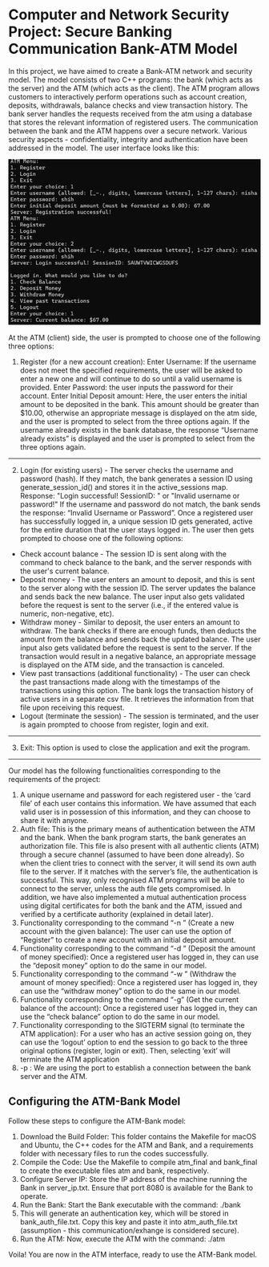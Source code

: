 # Computer and Network Security Project: Secure Banking Communication Bank-ATM Model
In this project, we have aimed to create a Bank-ATM network and security model. The model consists of two C++ programs: the bank (which acts as the server) and the ATM (which acts as the client). The ATM program allows customers to interactively perform operations such as account creation, deposits, withdrawals, balance checks and view transaction history. The bank server handles the requests received from the atm using a database that stores the relevant information of registered users. The communication between the bank and the ATM happens over a secure network. Various security aspects - confidentiality, integrity and authentication have been addressed in the model. The user interface looks like this:

![interface](interface_image.png)

At the ATM (client) side, the user is prompted to choose one of the following three options: 

1. Register (for a new account creation): 
Enter Username: If the username does not meet the specified requirements, the user will be asked to enter a new one and will continue to do so until a valid username is provided. 
Enter Password: the user inputs the password for their account.
Enter Initial Deposit amount: Here, the user enters the initial amount to be deposited in the bank. This amount should be greater than $10.00, otherwise an appropriate message is displayed on the atm side, and the user is prompted to select from the three options again. If the username already exists in the bank database, the response “Username already exists” is displayed and the user  is prompted to select from the three options again.

---

2. Login (for existing users) - The server checks the username and password (hash). If they match, the bank generates a session ID using generate_session_id() and stores it in the active_sessions map. Response: "Login successful! SessionID: <id>" or "Invalid username or password!"
If the username and password do not match, the bank sends the response: “Invalid Username or Password”. Once a registered user has successfully logged in, a unique session ID gets generated, active for the entire duration that the user stays logged in. The user then gets prompted to choose one of the following options: 
* Check account balance - The session ID is sent along with the command to check balance to the bank, and the server responds with the user's current balance.
* Deposit money - The user enters an amount to deposit, and this is sent to the server along with the session ID. The server updates the balance and sends back the new balance. The user input also gets validated before the request is sent to the server (i.e., if the entered value is numeric, non-negative, etc).
* Withdraw money - Similar to deposit, the user enters an amount to withdraw. The bank checks if there are enough funds, then deducts the amount from the balance and sends back the updated balance. The user input also gets validated before the request is sent to the server.  If the transaction would result in a negative balance, an appropriate message is displayed on the ATM side, and the transaction is canceled.
* View past transactions (additional functionality) - The user can check the past transactions made along with the timestamps of the transactions using this option. The bank logs the transaction history of active users in a separate csv file. It retrieves the information from that file upon receiving this request.
* Logout (terminate the session) - The session is terminated, and the user is again prompted to choose from register, login and exit.
  
---

3. Exit: This option is used  to close the application and exit the program.
---
Our model has the following functionalities corresponding to the requirements of the project:
1. A unique username and password for each registered user - the ‘card file’ of each user contains this information. We have assumed that each valid user is in possession of this information, and they can choose to share it with anyone.
2. Auth file: This is the primary means of authentication between the ATM and the bank. When the bank program starts, the bank generates an authorization file. This file is also present with all authentic clients (ATM) through a secure channel (assumed to have been done already). So when the client tries to connect with the server, it will send its own auth file to the server. If it matches with the server’s file, the authentication is successful. This way, only recognised ATM programs will be able to connect to the server, unless the auth file gets compromised. In addition, we have also implemented a mutual authentication process using digital certificates for both the bank and the ATM, issued and verified by a certificate authority (explained in detail later). 
3. Functionality corresponding to the command “-n <balance>” (Create a new account with the given balance): The user can use the option of “Register” to create a new account with an initial deposit amount. 
4. Functionality corresponding to the command “-d <amount>” (Deposit the amount of money specified): Once a registered user has logged in, they can use the “deposit money” option to do the same in our model.
5. Functionality corresponding to the command “-w <amount>” (Withdraw the amount of money specified): Once a registered user has logged in, they can use the “withdraw money” option to do the same in our model.
6. Functionality corresponding to the command “-g” (Get the current balance of the account): Once a registered user has logged in, they can use the “check balance” option to do the same in our model.
7. Functionality corresponding to the SIGTERM signal (to terminate the ATM application): For a user who has an active session going on, they can use the ‘logout’ option to end the session to go back to the three original options (register, login or exit). Then, selecting ‘exit’ will terminate the ATM application
8. -p <port>: We are using the port to establish a connection between the bank server and the ATM.

## Configuring the ATM-Bank Model

Follow these steps to configure the ATM-Bank model:

1. Download the Build Folder: This folder contains the Makefile for macOS and Ubuntu, the C++ codes for the ATM and Bank, and a requirements folder with necessary files to run the codes successfully.
2. Compile the Code: Use the Makefile to compile atm_final and bank_final to create the executable files atm and bank, respectively.
3. Configure Server IP: Store the IP address of the machine running the Bank in server_ip.txt. Ensure that port 8080 is available for the Bank to operate.
4. Run the Bank: Start the Bank executable with the command: ./bank
5. This will generate an authentication key, which will be stored in bank_auth_file.txt. Copy this key and paste it into atm_auth_file.txt (assumption - this communication/exhange is considered secure).
6. Run the ATM: Now, execute the ATM with the command: ./atm

Voila! You are now in the ATM interface, ready to use the ATM-Bank model.

